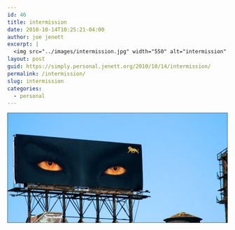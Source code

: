 ```yaml
---
id: 46
title: intermission
date: 2010-10-14T10:25:21-04:00
author: joe jenett
excerpt: |
  <img src="../images/intermission.jpg" width="550" alt="intermission" />
layout: post
guid: https://simply.personal.jenett.org/2010/10/14/intermission/
permalink: /intermission/
slug: intermission
categories:
  - personal
---
```

<img src="../images/intermission.jpg" width="550" alt="intermission" />